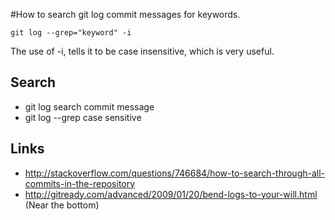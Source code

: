 #How to search git log commit messages for keywords.

```
git log --grep="keyword" -i
```

The use of -i, tells it to be case insensitive, which is very useful.

## Search
* git log search commit message
* git log --grep case sensitive


## Links
* http://stackoverflow.com/questions/746684/how-to-search-through-all-commits-in-the-repository
* http://gitready.com/advanced/2009/01/20/bend-logs-to-your-will.html (Near the bottom)
